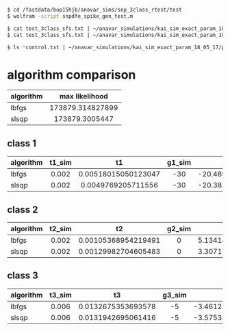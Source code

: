 ```bash
$ cd /fastdata/bop15hjb/anavar_sims/snp_3class_rtest/test
$ wolfram -script snpdfe_spike_gen_test.m 

$ cat test_3class_sfs.txt | ~/anavar_simulations/kai_sim_exact_param_18_05_17/sim_sfs2control_file.py -control_file snp1_3class_test_slsqp.txt -model full -out_dir ./
$ cat test_3class_sfs.txt | ~/anavar_simulations/kai_sim_exact_param_18_05_17/sim_sfs2control_file.py -control_file snp1_3class_test_lbfgs.txt -model full -out_dir ./

$ ls *control.txt | ~/anavar_simulations/kai_sim_exact_param_18_05_17/parallel_anavar_runs.py
```

# algorithm comparison

| algorithm  | max likelihood   | 
|:-----------|:----------------:|
| lbfgs      | 173879.314827899 |
| slsqp      | 173879.3005447   |

## class 1


| algorithm  | t1_sim  | t1                  | g1_sim | g1                 | e1_sim | e1                 |
|:-----------|:-------:|:-------------------:|:------:|:------------------:|:------:|:------------------:|
| lbfgs      | 0.002   | 0.00518015050123047 | -30    | -20.4893214278676  | 0.01   | 0.0581505624669593 |
| slsqp      | 0.002   | 0.0049769205711556  | -30    | -20.3818282560781  | 0.01   | 0.0427560550164048 |

## class 2

| algorithm  | t2_sim  | t2                  | g2_sim | g2               | e2_sim | e2                 |
|:-----------|:-------:|:-------------------:|:------:|:----------------:|:------:|:------------------:|
| lbfgs      | 0.002   | 0.00105368954219491 | 0      | 5.13414718474554 | 0.05   | 0.179975591721926  |
| slsqp      | 0.002   | 0.00129982704605483 | 0      | 3.30717425770066 | 0.05   | 0.0216148473255148 |

## class 3

| algorithm  | t3_sim  | t3                  | g3_sim | g3                  | e3_sim | e3                  |
|:-----------|:-------:|:-------------------:|:------:|:-------------------:|:------:|:-------------------:|
| lbfgs      | 0.006   | 0.0132675353693578  | -5     |  -3.46121293739909  | 0.02   | 0.00159055716210438 |
| slsqp      | 0.006   | 0.0131942695061416  | -5     |  -3.57533684424745  | 0.02   | 0.0199314199688972  |
